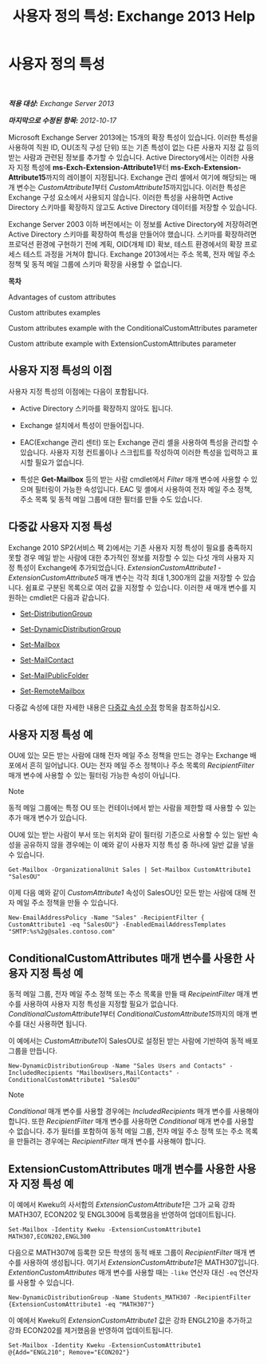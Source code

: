 ﻿---
title: '사용자 정의 특성: Exchange 2013 Help'
TOCTitle: 사용자 정의 특성
ms:assetid: 2b043878-0b34-4563-a9c2-28a9efa7447e
ms:mtpsurl: https://technet.microsoft.com/ko-kr/library/Ee423541(v=EXCHG.150)
ms:contentKeyID: 50482763
ms.date: 05/22/2018
mtps_version: v=EXCHG.150
ms.translationtype: MT
---

# 사용자 정의 특성

 

_**적용 대상:** Exchange Server 2013_

_**마지막으로 수정된 항목:** 2012-10-17_

Microsoft Exchange Server 2013에는 15개의 확장 특성이 있습니다. 이러한 특성을 사용하여 직원 ID, OU(조직 구성 단위) 또는 기존 특성이 없는 다른 사용자 지정 값 등의 받는 사람과 관련된 정보를 추가할 수 있습니다. Active Directory에서는 이러한 사용자 지정 특성에 **ms-Exch-Extension-Attribute1**부터 **ms-Exch-Extension-Attribute15**까지의 레이블이 지정됩니다. Exchange 관리 셸에서 여기에 해당되는 매개 변수는 *CustomAttribute1*부터 *CustomAttribute15*까지입니다. 이러한 특성은 Exchange 구성 요소에서 사용되지 않습니다. 이러한 특성을 사용하면 Active Directory 스키마를 확장하지 않고도 Active Directory 데이터를 저장할 수 있습니다.

Exchange Server 2003 이하 버전에서는 이 정보를 Active Directory에 저장하려면 Active Directory 스키마를 확장하여 특성을 만들어야 했습니다. 스키마를 확장하려면 프로덕션 환경에 구현하기 전에 계획, OID(개체 ID) 확보, 테스트 환경에서의 확장 프로세스 테스트 과정을 거쳐야 합니다. Exchange 2013에서는 주소 목록, 전자 메일 주소 정책 및 동적 메일 그룹에 스키마 확장을 사용할 수 없습니다.

**목차**

Advantages of custom attributes

Custom attributes examples

Custom attributes example with the ConditionalCustomAttributes parameter

Custom attribute example with ExtensionCustomAttributes parameter

## 사용자 지정 특성의 이점

사용자 지정 특성의 이점에는 다음이 포함됩니다.

  - Active Directory 스키마를 확장하지 않아도 됩니다.

  - Exchange 설치에서 특성이 만들어집니다.

  - EAC(Exchange 관리 센터) 또는 Exchange 관리 셸을 사용하여 특성을 관리할 수 있습니다. 사용자 지정 컨트롤이나 스크립트를 작성하여 이러한 특성을 입력하고 표시할 필요가 없습니다.

  - 특성은 **Get-Mailbox** 등의 받는 사람 cmdlet에서 *Filter* 매개 변수에 사용할 수 있으며 필터링이 가능한 속성입니다. EAC 및 셸에서 사용하여 전자 메일 주소 정책, 주소 목록 및 동적 메일 그룹에 대한 필터를 만들 수도 있습니다.

## 다중값 사용자 지정 특성

Exchange 2010 SP2(서비스 팩 2)에서는 기존 사용자 지정 특성이 필요를 충족하지 못할 경우 메일 받는 사람에 대한 추가적인 정보를 저장할 수 있는 다섯 개의 사용자 지정 특성이 Exchange에 추가되었습니다. *ExtensionCustomAttribute1* - *ExtensionCustomAttribute5* 매개 변수는 각각 최대 1,300개의 값을 저장할 수 있습니다. 쉼표로 구분된 목록으로 여러 값을 지정할 수 있습니다. 이러한 새 매개 변수를 지원하는 cmdlet은 다음과 같습니다.

  - [Set-DistributionGroup](https://technet.microsoft.com/ko-kr/library/bb124955\(v=exchg.150\))

  - [Set-DynamicDistributionGroup](https://technet.microsoft.com/ko-kr/library/bb123796\(v=exchg.150\))

  - [Set-Mailbox](https://technet.microsoft.com/ko-kr/library/bb123981\(v=exchg.150\))

  - [Set-MailContact](https://technet.microsoft.com/ko-kr/library/aa995950\(v=exchg.150\))

  - [Set-MailPublicFolder](https://technet.microsoft.com/ko-kr/library/bb123707\(v=exchg.150\))

  - [Set-RemoteMailbox](https://technet.microsoft.com/ko-kr/library/ff607302\(v=exchg.150\))

다중값 속성에 대한 자세한 내용은 [다중값 속성 수정](modifying-multivalued-properties-exchange-2013-help.md) 항목을 참조하십시오.

## 사용자 지정 특성 예

OU에 있는 모든 받는 사람에 대해 전자 메일 주소 정책을 만드는 경우는 Exchange 배포에서 흔히 일어납니다. OU는 전자 메일 주소 정책이나 주소 목록의 *RecipientFilter* 매개 변수에 사용할 수 있는 필터링 가능한 속성이 아닙니다.


> [!NOTE]
> 동적 메일 그룹에는 특정 OU 또는 컨테이너에서 받는 사람을 제한할 때 사용할 수 있는 추가 매개 변수가 있습니다.



OU에 있는 받는 사람이 부서 또는 위치와 같이 필터링 기준으로 사용할 수 있는 일반 속성을 공유하지 않을 경우에는 이 예와 같이 사용자 지정 특성 중 하나에 일반 값을 넣을 수 있습니다.

    Get-Mailbox -OrganizationalUnit Sales | Set-Mailbox CustomAttribute1 "SalesOU"

이제 다음 예와 같이 *CustomAttribute1* 속성이 SalesOU인 모든 받는 사람에 대해 전자 메일 주소 정책을 만들 수 있습니다.

    New-EmailAddressPolicy -Name "Sales" -RecipientFilter { CustomAttribute1 -eq "SalesOU"} -EnabledEmailAddressTemplates "SMTP:%s%2g@sales.contoso.com"

## ConditionalCustomAttributes 매개 변수를 사용한 사용자 지정 특성 예

동적 메일 그룹, 전자 메일 주소 정책 또는 주소 목록을 만들 때 *RecipeintFilter* 매개 변수를 사용하여 사용자 지정 특성을 지정할 필요가 없습니다. *ConditionalCustomAttribute1*부터 *ConditionalCustomAttribute15*까지의 매개 변수를 대신 사용하면 됩니다.

이 예에서는 *CustomAttribute1*이 SalesOU로 설정된 받는 사람에 기반하여 동적 배포 그룹을 만듭니다.

    New-DynamicDistributionGroup -Name "Sales Users and Contacts" -IncludedRecipients "MailboxUsers,MailContacts" -ConditionalCustomAttribute1 "SalesOU"


> [!NOTE]
> <EM>Conditional</EM> 매개 변수를 사용할 경우에는 <EM>IncludedRecipients</EM> 매개 변수를 사용해야 합니다. 또한 <EM>RecipientFilter</EM> 매개 변수를 사용하면 <EM>Conditional</EM> 매개 변수를 사용할 수 없습니다. 추가 필터를 포함하여 동적 메일 그룹, 전자 메일 주소 정책 또는 주소 목록을 만들려는 경우에는 <EM>RecipientFilter</EM> 매개 변수를 사용해야 합니다.



## ExtensionCustomAttributes 매개 변수를 사용한 사용자 지정 특성 예

이 예에서 Kweku의 사서함의 *ExtensionCustomAttribute1*은 그가 교육 강좌 MATH307, ECON202 및 ENGL300에 등록했음을 반영하여 업데이트됩니다.

    Set-Mailbox -Identity Kweku -ExtensionCustomAttribute1 MATH307,ECON202,ENGL300

다음으로 MATH307에 등록한 모든 학생의 동적 배포 그룹이 *RecipientFilter* 매개 변수를 사용하여 생성됩니다. 여기서 *ExtensionCustomAttribute1*은 MATH307입니다. *ExtentionCustomAttributes* 매개 변수를 사용할 때는 `-like` 연산자 대신 `-eq` 연산자를 사용할 수 있습니다.

    New-DynamicDistributionGroup -Name Students_MATH307 -RecipientFilter {ExtensionCustomAttribute1 -eq "MATH307"}

이 예에서 Kweku의 *ExtensionCustomAttribute1* 값은 강좌 ENGL210을 추가하고 강좌 ECON202를 제거했음을 반영하여 업데이트됩니다.

    Set-Mailbox -Identity Kweku -ExtensionCustomAttribute1 @{Add="ENGL210"; Remove="ECON202"}

